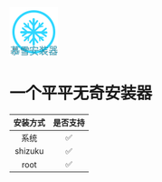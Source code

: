 ![image](https://github.com/yzd1234/muxueanzhuangqi/blob/main/src/MuXuanZhuangQi.UI/Resources/icon.png?raw=true)
  # 一个平平无奇安装器
|安装方式|是否支持|
|:---:|:---:|
|  系统  |    ✅  |
|shizuku |    ✅  |
|  root  |    ✅  |

